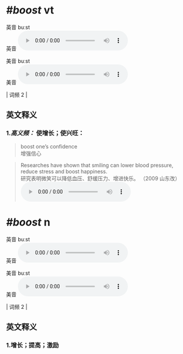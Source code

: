 # ***\#boost*** vt
英音 buːst  
英音
<audio src="./media/boost-B.aac" controls="controls"></audio>

美音 buːst  
美音
<audio src="./media/boost.aac" controls="controls"></audio>



| 词频 2 |  

英文释义
---
### 1.*高义频：* **使增长；使兴旺：**  

 > boost one’s confidence   
 > 增强信心    

 > Researches have shown that smiling can lower blood pressure, reduce stress and boost happiness.   
 > 研究表明微笑可以降低血压、舒缓压力、增进快乐。  （2009 山东改）  
<audio src="./media/1-boost.aac" controls="controls"></audio>


# ***\#boost*** n
英音 buːst  
英音
<audio src="./media/boost-B.aac" controls="controls"></audio>

美音 buːst  
美音
<audio src="./media/boost.aac" controls="controls"></audio>



| 词频 2 |  

英文释义
---
### 1.**增长；提高；激励**  


